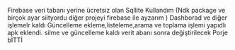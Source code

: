 Firebase veri tabanı yerine ücretsiz olan Sqllite Kullandım (Ndk package ve birçok ayar siityordu diğer projeyi firebase ile ayzarım )
Dashborad ve diğer işlemelr kaldı
Güncelleme 
ekleme,listeleme,arama ve toplama işlemi yapıdlı apk eklendi.
silme ve güncelleme kaldı
verit abanı sonra değiştirilecek
Porje bİTTİ
